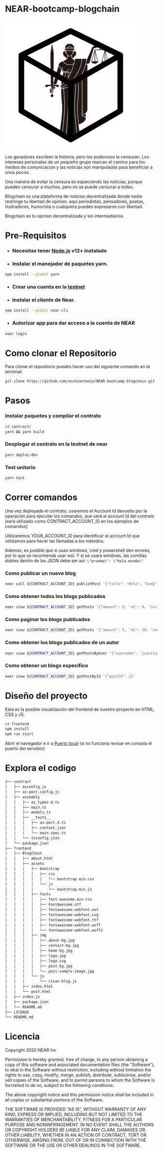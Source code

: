 # NEAR-bootcamp-blogchain
![Logo](/frontend/BlogChain/assets/img/logo.jpg "Logo")

Los ganadores escriben la historia, pero los poderosos la censuran. Los intereses personales de un pequeño grupo marcan el camino para los medios de comunicacion y las noticias son manipuladas para beneficiar a unos pocos.

Una manera de evitar la censura es esparciendo las noticias, porque pueden censurar a muchos, pero no se puede censurar a todos.

Blogchain es una plataforma de noticias decentralizada donde nadie restringe tu libertad de opinion, aqui periodistas, pensadores, poetas, ilustradores, humorista o cualquiera pueden expresarse con libertad.

Blogchain es tu opinion decentralizada y sin intermediarios.


# Pre-Requisitos

* ### Necesitas tener [Node.js](https://nodejs.org/) v12+ instalado

* ### Instalar el manejador de paquetes yarn. 
```sh
npm install --global yarn
```

* ### Crear una cuenta en la [testnet](https://docs.near.org/docs/develop/basics/create-account#creating-a-testnet-account)

* ### Instalar el cliente de Near.
```sh
npm install --global near-cli
```

* ### Autorizar app para dar acceso a la cuenta de NEAR
```sh
near login
```

# Como clonar el Repositorio

Para clonar el repositorio puedes hacer uso del siguiente comando en la terminal:

```sh
git clone https://github.com/snchzantonio/NEAR-bootcamp-blogchain.git
```

# Pasos

### Instalar paquetes y compilar el contrato
```sh
cd contract/
yarn && yarn build
```
### Desplegar el contrato en la testnet de near

```sh
yarn deploy:dev
```
### Test unitario
```sh
yarn test
```

# Correr comandos
Una vez deployado el contrato, usaremos el Account Id devuelto por la operación para ejecutar los comandos, que será el account Id del contrato [será utilizado como CONTRACT_ACCOUNT_ID en los ejemplos de comandos]

Utilizaremos YOUR_ACCOUNT_ID para identificar el account Id que utilizamos para hacer las llamadas a los métodos.

Ademas, es posible que si usas windows, cmd y powershell den errores, por lo que se recomienda usar wsl.
Y si se usara windows, las comillas dobles dentro de los JSON debe ser asi: `\"prueba\": \"hola mundo\"`

### Como publicar un nuevo blog
```sh
near call ${CONTRACT_ACCOUNT_ID} publishPost '{"title": "Hola", "body": "Mundo"}' --account-id ${YOUR_ACCOUNT_ID}
```

### Como obtener todos los blogs publicados
```sh
near view ${CONTRACT_ACCOUNT_ID} getPosts '{"amount": 0, "at": 0, "includeHidden": false}'
```

### Como paginar los blogs publicados
```sh
near view ${CONTRACT_ACCOUNT_ID} getPosts '{"amount": 5, "at": 10, "includeHidden": false}'
```

### Como obtener los blogs publicados de un autor
```sh
near view ${CONTRACT_ACCOUNT_ID} getPostsByUser '{"username": "juanita.testnet"}'
```

### Como obtener un blogs especifico
```sh
near view ${CONTRACT_ACCOUNT_ID} getPostById '{"postId": 2}'
```

# Diseño del proyecto
Esta es la posible visualización del frontend de nuestro proyecto en HTML, CSS y JS.
```sh
cd frontend
npm install
npm run start
```
Abrir el navegador e ir a [Puerto local](http://localhost:8080/) (si no funciona revisar en consola el puerto del servidor)

# Explora el codigo
```bash
├── contract
│   ├── asconfig.js
│   ├── as-pect.config.js
│   ├── assembly
│   │   ├── as_types.d.ts
│   │   ├── main.ts
│   │   ├── models.ts
│   │   ├── __tests__
│   │   │   ├── as-pect.d.ts
│   │   │   ├── context.json
│   │   │   └── main.spec.ts
│   │   └── tsconfig.json
│   └── package.json
├── frontend
│   ├── BlogChain
│   │   ├── about.html
│   │   ├── assets
│   │   │   ├── bootstrap
│   │   │   │   ├── css
│   │   │   │   │   └── bootstrap.min.css
│   │   │   │   └── js
│   │   │   │       └── bootstrap.min.js
│   │   │   ├── fonts
│   │   │   │   ├── font-awesome.min.css
│   │   │   │   ├── FontAwesome.otf
│   │   │   │   ├── fontawesome-webfont.eot
│   │   │   │   ├── fontawesome-webfont.svg
│   │   │   │   ├── fontawesome-webfont.ttf
│   │   │   │   ├── fontawesome-webfont.woff
│   │   │   │   └── fontawesome-webfont.woff2
│   │   │   ├── img
│   │   │   │   ├── about-bg.jpg
│   │   │   │   ├── contact-bg.jpg
│   │   │   │   ├── home-bg.jpg
│   │   │   │   ├── logo.jpg
│   │   │   │   ├── logo.svg
│   │   │   │   ├── post-bg.jpg
│   │   │   │   └── post-sample-image.jpg
│   │   │   └── js
│   │   │       └── clean-blog.js
│   │   ├── index.html
│   │   └── post.html
│   ├── index.js
│   ├── package.json
│   └── README.md
├── LICENSE
└── README.md
```

# Licencia
Copyright 2020 NEAR Inc

Permission is hereby granted, free of charge, to any
person obtaining a copy of this software and associated
documentation files (the "Software"), to deal in the
Software without restriction, including without
limitation the rights to use, copy, modify, merge,
publish, distribute, sublicense, and/or sell copies of
the Software, and to permit persons to whom the Software
is furnished to do so, subject to the following
conditions:

The above copyright notice and this permission notice
shall be included in all copies or substantial portions
of the Software.

THE SOFTWARE IS PROVIDED "AS IS", WITHOUT WARRANTY OF
ANY KIND, EXPRESS OR IMPLIED, INCLUDING BUT NOT LIMITED
TO THE WARRANTIES OF MERCHANTABILITY, FITNESS FOR A
PARTICULAR PURPOSE AND NONINFRINGEMENT. IN NO EVENT
SHALL THE AUTHORS OR COPYRIGHT HOLDERS BE LIABLE FOR ANY
CLAIM, DAMAGES OR OTHER LIABILITY, WHETHER IN AN ACTION
OF CONTRACT, TORT OR OTHERWISE, ARISING FROM, OUT OF OR
IN CONNECTION WITH THE SOFTWARE OR THE USE OR OTHER
DEALINGS IN THE SOFTWARE.
